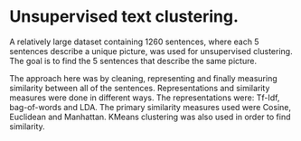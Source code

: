# Unsupervised text clustering.

A relatively large dataset containing 1260 sentences, where each 5 sentences describe a unique picture, was used for unsupervised clustering. The goal is to find the 5 sentences that describe the same picture.

The approach here was by cleaning, representing and finally measuring similarity between all of the sentences. Representations and similarity measures were done in different ways. The representations were: Tf-Idf, bag-of-words and LDA. The primary similarity measures used were Cosine, Euclidean and Manhattan. KMeans clustering was also used in order to find similarity.

